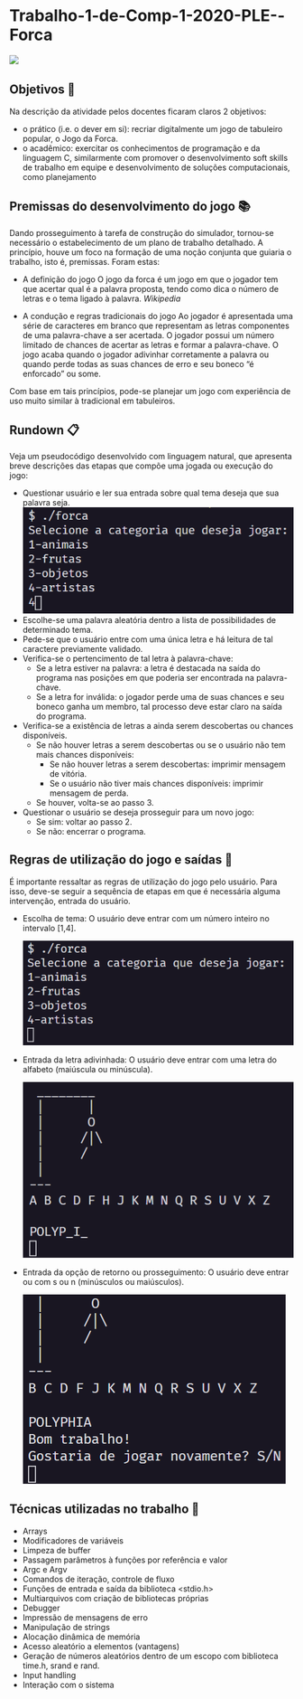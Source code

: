 # Trabalho-1-de-Comp-1-2020-PLE--Forca

[![](https://yt-embed.herokuapp.com/embed?v=XN1NnVgN6_M&ab_channel=VictorHofstetter)](https://youtu.be/XN1NnVgN6_M "")

## Objetivos 🎯
Na descrição da atividade pelos docentes ficaram claros 2 objetivos:
-	o prático (i.e. o dever em si): recriar digitalmente um jogo de tabuleiro popular, o Jogo da Forca.
-	o acadêmico: exercitar os conhecimentos de programação e da linguagem C, similarmente com promover o desenvolvimento soft skills de trabalho em equipe e desenvolvimento de soluções computacionais, como planejamento 

## Premissas do desenvolvimento do jogo 📚
Dando prosseguimento à tarefa de construção do simulador, tornou-se necessário o estabelecimento de um plano de trabalho detalhado.
A princípio, houve um foco na formação de uma noção conjunta que guiaria o trabalho, isto é, premissas. Foram estas: 
-	A definição do jogo
O jogo da forca é um jogo em que o jogador tem que acertar qual é a palavra proposta, tendo como dica o número de letras e o tema ligado à palavra.  _Wikipedia_

-	A condução e regras tradicionais do jogo
Ao jogador é apresentada uma série de caracteres em branco que representam as letras componentes de uma palavra-chave a ser acertada. 
O jogador possui um número limitado de chances de acertar as letras e formar a palavra-chave. 
O jogo acaba quando o jogador adivinhar corretamente a palavra ou quando perde todas as suas chances de erro e seu boneco “é enforcado” ou some.

Com base em tais princípios, pode-se planejar um jogo com experiência de uso muito similar à tradicional em tabuleiros.

## Rundown 📋
Veja um pseudocódigo desenvolvido com linguagem natural, que apresenta breve descrições das etapas que compõe uma jogada ou execução do jogo:
-	Questionar usuário e ler sua entrada sobre qual tema deseja que sua palavra seja.
![image3](https://github.com/VicHofs/Trabalho-1-de-Comp-1-2020-PLE--Forca/blob/main/assets/intro%20filled.png)
-	Escolhe-se uma palavra aleatória dentro a lista de possibilidades de determinado tema.
-	Pede-se que o usuário entre com uma única letra e há leitura de tal caractere previamente validado.
  -	Verifica-se o pertencimento de tal letra à palavra-chave:
    -	Se a letra estiver na palavra: a letra é destacada na saída do programa nas posições em que poderia ser encontrada na palavra-chave.
    -	Se a letra for inválida: o jogador perde uma de suas chances e seu boneco ganha um membro, tal processo deve estar claro na saída do programa.
  -	Verifica-se a existência de letras a ainda serem descobertas ou chances disponíveis.
    -	Se não houver letras a serem descobertas ou se o usuário não tem mais chances disponíveis:
          -	Se não houver letras a serem descobertas: imprimir mensagem de vitória.
          -	Se o usuário não tiver mais chances disponíveis: imprimir mensagem de perda. 
    -	Se houver, volta-se ao passo 3. 
  -	Questionar o usuário se deseja prosseguir para um novo jogo:
      -	Se sim: voltar ao passo 2.
      -	Se não: encerrar o programa.

## Regras de utilização do jogo e saídas 📝
É importante ressaltar as regras de utilização do jogo pelo usuário. Para isso, deve-se seguir a sequência de etapas em que é necessária alguma intervenção, entrada do usuário. 
- Escolha de tema: O usuário deve entrar com um número inteiro no intervalo [1,4].
  
  ![image1](https://github.com/VicHofs/Trabalho-1-de-Comp-1-2020-PLE--Forca/blob/main/assets/intro.png)

- Entrada da letra adivinhada: O usuário deve entrar com uma letra do alfabeto (maiúscula ou minúscula).
  
  ![image2](https://github.com/VicHofs/Trabalho-1-de-Comp-1-2020-PLE--Forca/blob/main/assets/game%20screen%20filled.png)
   
- Entrada da opção de retorno ou prosseguimento: O usuário deve entrar ou com s ou n (minúsculos ou maiúsculos).
  
  ![image3](https://github.com/VicHofs/Trabalho-1-de-Comp-1-2020-PLE--Forca/blob/main/assets/endcard.png)
 
## Técnicas utilizadas no trabalho 🧠
-	Arrays
-	Modificadores de variáveis 
-	Limpeza de buffer
-	Passagem parâmetros à funções por referência e valor
-	Argc e Argv
-	Comandos de iteração, controle de fluxo
-	Funções de entrada e saída da biblioteca <stdio.h>
-	Multiarquivos com criação de bibliotecas próprias
-	Debugger
-	Impressão de mensagens de erro
-	Manipulação de strings
-	Alocação dinâmica de memória
-	Acesso aleatório a elementos (vantagens)
-	Geração de números aleatórios dentro de um escopo com biblioteca time.h, srand e rand.
-	Input handling
- Interação com o sistema
